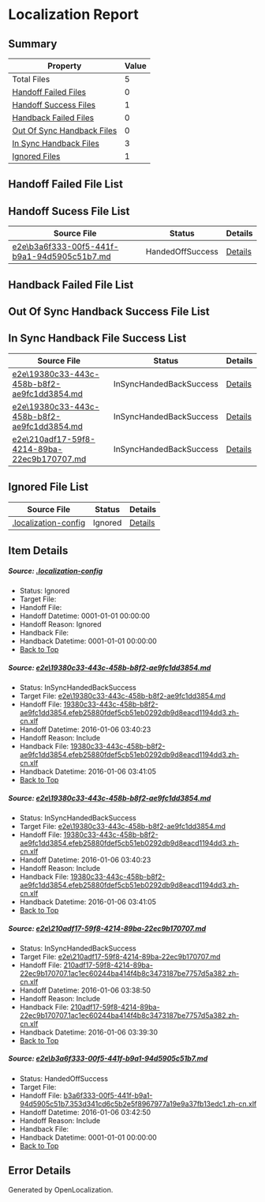 # <a name='report-top'></a> Localization Report

## Summary
 Property | Value 
 -------- | ----- 
 Total Files | 5
[ Handoff Failed Files ](#handoff-failed-list)| 0
[ Handoff Success Files ](#handoff-success-list)| 1
[ Handback Failed Files ](#handback-failed-list)| 0
[ Out Of Sync Handback Files ](#outofsync-handback-success-list)| 0
[ In Sync Handback Files ](#insync-handback-success-list)| 3
[ Ignored Files ](#ignored-list)| 1

## <a name='handoff-failed-list'></a> Handoff Failed File List

## <a name='handoff-success-list'></a> Handoff Sucess File List
 Source File | Status | Details 
 ----------- | ------ | ------- 
 [e2e\b3a6f333-00f5-441f-b9a1-94d5905c51b7.md](https://github.com/OpenLocalizationTest/oltest/blob/1aed99e1a7ee9975158882fe2c508652552553e1/e2e/b3a6f333-00f5-441f-b9a1-94d5905c51b7.md) | HandedOffSuccess | [Details](#1f34f7a22d4d85007a36f57d937b36c5c88953a44)

## <a name='handback-failed-list'></a> Handback Failed File List

## <a name='outofsync-handback-success-list'></a> Out Of Sync Handback Success File List

## <a name='insync-handback-success-list'></a> In Sync Handback File Success List
 Source File | Status | Details 
 ----------- | ------ | ------- 
 [e2e\19380c33-443c-458b-b8f2-ae9fc1dd3854.md](https://github.com/OpenLocalizationTest/oltest/blob/3e9302b60f054379a6267548c89f724dfe38edd3/e2e/19380c33-443c-458b-b8f2-ae9fc1dd3854.md) | InSyncHandedBackSuccess | [Details](#8a1ae15bfc6dfc9aebb63727b3f630ac00c177ea1)
 [e2e\19380c33-443c-458b-b8f2-ae9fc1dd3854.md](https://github.com/OpenLocalizationTest/oltest/blob/3e9302b60f054379a6267548c89f724dfe38edd3/e2e/19380c33-443c-458b-b8f2-ae9fc1dd3854.md) | InSyncHandedBackSuccess | [Details](#8a1ae15bfc6dfc9aebb63727b3f630ac00c177ea3)
 [e2e\210adf17-59f8-4214-89ba-22ec9b170707.md](https://github.com/OpenLocalizationTest/oltest/blob/b976440ed24fddb8af4e3309674f21d8e85773fc/e2e/210adf17-59f8-4214-89ba-22ec9b170707.md) | InSyncHandedBackSuccess | [Details](#fd2dd69d4f3ea5be58b59da2d92fea6dc6d4311a2)

## <a name='ignored-list'></a> Ignored File List
 Source File | Status | Details 
 ----------- | ------ | ------- 
 [.localization-config](https://github.com/OpenLocalizationTest/oltest/blob/1aed99e1a7ee9975158882fe2c508652552553e1/.localization-config) | Ignored | [Details](#e4725be8631cbe979bbe0fa8b97cd75f1fd41d4d0)

## Item Details
##### <a name='e4725be8631cbe979bbe0fa8b97cd75f1fd41d4d0'></a> Source: [.localization-config](https://github.com/OpenLocalizationTest/oltest/blob/1aed99e1a7ee9975158882fe2c508652552553e1/.localization-config)
* Status: Ignored
* Target File: 
* Handoff File: 
* Handoff Datetime: 0001-01-01 00:00:00
* Handoff Reason: Ignored
* Handback File: 
* Handback Datetime: 0001-01-01 00:00:00
* [Back to Top](#report-top)

##### <a name='8a1ae15bfc6dfc9aebb63727b3f630ac00c177ea1'></a> Source: [e2e\19380c33-443c-458b-b8f2-ae9fc1dd3854.md](https://github.com/OpenLocalizationTest/oltest/blob/3e9302b60f054379a6267548c89f724dfe38edd3/e2e/19380c33-443c-458b-b8f2-ae9fc1dd3854.md)
* Status: InSyncHandedBackSuccess
* Target File: [e2e\19380c33-443c-458b-b8f2-ae9fc1dd3854.md](https://github.com/OpenLocalizationTestOrg/oltest.zh-cn/blob/2705755d75b424ef0a7c32fe43d17352609184c5/e2e/19380c33-443c-458b-b8f2-ae9fc1dd3854.md)
* Handoff File: [19380c33-443c-458b-b8f2-ae9fc1dd3854.efeb25880fdef5cb51eb0292db9d8eacd1194dd3.zh-cn.xlf](https://github.com/OpenLocalizationTestOrg/olhandoff/blob/ee0abc3f6ef583efe11f010a7995f6d04e7db521/ol-handoff/OpenLocalizationTestOrg/oltest.zh-cn/qimu/19380c33-443c-458b-b8f2-ae9fc1dd3854.efeb25880fdef5cb51eb0292db9d8eacd1194dd3.zh-cn.xlf)
* Handoff Datetime: 2016-01-06 03:40:23
* Handoff Reason: Include
* Handback File: [19380c33-443c-458b-b8f2-ae9fc1dd3854.efeb25880fdef5cb51eb0292db9d8eacd1194dd3.zh-cn.xlf](https://github.com/OpenLocalizationTestOrg/olhandback/blob/88195069ff98bcfa7b268ee0ac3f65a76ad6b20e/ol-handback/OpenLocalizationTestOrg/oltest.zh-cn/qimu/19380c33-443c-458b-b8f2-ae9fc1dd3854.efeb25880fdef5cb51eb0292db9d8eacd1194dd3.zh-cn.xlf)
* Handback Datetime: 2016-01-06 03:41:05
* [Back to Top](#report-top)

##### <a name='8a1ae15bfc6dfc9aebb63727b3f630ac00c177ea3'></a> Source: [e2e\19380c33-443c-458b-b8f2-ae9fc1dd3854.md](https://github.com/OpenLocalizationTest/oltest/blob/3e9302b60f054379a6267548c89f724dfe38edd3/e2e/19380c33-443c-458b-b8f2-ae9fc1dd3854.md)
* Status: InSyncHandedBackSuccess
* Target File: [e2e\19380c33-443c-458b-b8f2-ae9fc1dd3854.md](https://github.com/OpenLocalizationTestOrg/oltest.zh-cn/blob/2705755d75b424ef0a7c32fe43d17352609184c5/e2e/19380c33-443c-458b-b8f2-ae9fc1dd3854.md)
* Handoff File: [19380c33-443c-458b-b8f2-ae9fc1dd3854.efeb25880fdef5cb51eb0292db9d8eacd1194dd3.zh-cn.xlf](https://github.com/OpenLocalizationTestOrg/olhandoff/blob/ee0abc3f6ef583efe11f010a7995f6d04e7db521/ol-handoff/OpenLocalizationTestOrg/oltest.zh-cn/qimu/19380c33-443c-458b-b8f2-ae9fc1dd3854.efeb25880fdef5cb51eb0292db9d8eacd1194dd3.zh-cn.xlf)
* Handoff Datetime: 2016-01-06 03:40:23
* Handoff Reason: Include
* Handback File: [19380c33-443c-458b-b8f2-ae9fc1dd3854.efeb25880fdef5cb51eb0292db9d8eacd1194dd3.zh-cn.xlf](https://github.com/OpenLocalizationTestOrg/olhandback/blob/88195069ff98bcfa7b268ee0ac3f65a76ad6b20e/ol-handback/OpenLocalizationTestOrg/oltest.zh-cn/qimu/19380c33-443c-458b-b8f2-ae9fc1dd3854.efeb25880fdef5cb51eb0292db9d8eacd1194dd3.zh-cn.xlf)
* Handback Datetime: 2016-01-06 03:41:05
* [Back to Top](#report-top)

##### <a name='fd2dd69d4f3ea5be58b59da2d92fea6dc6d4311a2'></a> Source: [e2e\210adf17-59f8-4214-89ba-22ec9b170707.md](https://github.com/OpenLocalizationTest/oltest/blob/b976440ed24fddb8af4e3309674f21d8e85773fc/e2e/210adf17-59f8-4214-89ba-22ec9b170707.md)
* Status: InSyncHandedBackSuccess
* Target File: [e2e\210adf17-59f8-4214-89ba-22ec9b170707.md](https://github.com/OpenLocalizationTestOrg/oltest.zh-cn/blob/cc7d9af4992a3a97055a14d5e06483487b472244/e2e/210adf17-59f8-4214-89ba-22ec9b170707.md)
* Handoff File: [210adf17-59f8-4214-89ba-22ec9b170707.1ac1ec60244ba414f4b8c3473187be7757d5a382.zh-cn.xlf](https://github.com/OpenLocalizationTestOrg/olhandoff/blob/b1b54cc9d2f3c47b9b9da1f56e57d8a0b914cf74/ol-handoff/OpenLocalizationTestOrg/oltest.zh-cn/qimu/210adf17-59f8-4214-89ba-22ec9b170707.1ac1ec60244ba414f4b8c3473187be7757d5a382.zh-cn.xlf)
* Handoff Datetime: 2016-01-06 03:38:50
* Handoff Reason: Include
* Handback File: [210adf17-59f8-4214-89ba-22ec9b170707.1ac1ec60244ba414f4b8c3473187be7757d5a382.zh-cn.xlf](https://github.com/OpenLocalizationTestOrg/olhandback/blob/4ac00acc0a8dd6717a7c1f3b268856f8b2217306/ol-handback/OpenLocalizationTestOrg/oltest.zh-cn/qimu/210adf17-59f8-4214-89ba-22ec9b170707.1ac1ec60244ba414f4b8c3473187be7757d5a382.zh-cn.xlf)
* Handback Datetime: 2016-01-06 03:39:30
* [Back to Top](#report-top)

##### <a name='1f34f7a22d4d85007a36f57d937b36c5c88953a44'></a> Source: [e2e\b3a6f333-00f5-441f-b9a1-94d5905c51b7.md](https://github.com/OpenLocalizationTest/oltest/blob/1aed99e1a7ee9975158882fe2c508652552553e1/e2e/b3a6f333-00f5-441f-b9a1-94d5905c51b7.md)
* Status: HandedOffSuccess
* Target File: 
* Handoff File: [b3a6f333-00f5-441f-b9a1-94d5905c51b7.353d341cd6c5b2e5f8967977a19e9a37fb13edc1.zh-cn.xlf](https://github.com/OpenLocalizationTestOrg/olhandoff/blob/08d33b7e896ec8c9f2e73090616390d13fc5b6c3/ol-handoff/OpenLocalizationTestOrg/oltest.zh-cn/qimu/b3a6f333-00f5-441f-b9a1-94d5905c51b7.353d341cd6c5b2e5f8967977a19e9a37fb13edc1.zh-cn.xlf)
* Handoff Datetime: 2016-01-06 03:42:50
* Handoff Reason: Include
* Handback File: 
* Handback Datetime: 0001-01-01 00:00:00
* [Back to Top](#report-top)


## Error Details

Generated by OpenLocalization.

